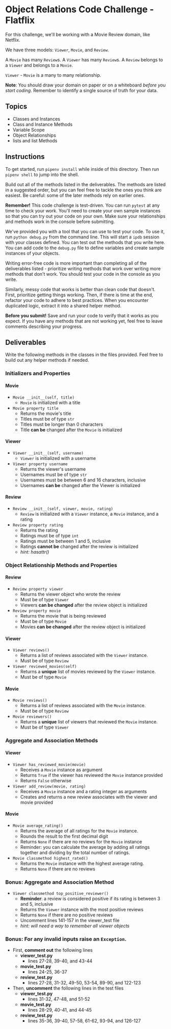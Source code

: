 # Object Relations Code Challenge - Flatflix

For this challenge, we'll be working with a Movie Review domain, like Netflix.

We have three models: `Viewer`, `Movie`, and `Review`.

A `Movie` has many `Review`s. A `Viewer` has many `Review`s. A `Review` belongs
to a `Viewer` and belongs to a `Movie`.

`Viewer` - `Movie` is a many to many relationship.

**Note**: You should draw your domain on paper or on a whiteboard _before you
start coding_. Remember to identify a single source of truth for your data.

## Topics

- Classes and Instances
- Class and Instance Methods
- Variable Scope
- Object Relationships
- lists and list Methods

## Instructions

To get started, run `pipenv install` while inside of this directory. Then run
`pipenv shell` to jump into the shell.

Build out all of the methods listed in the deliverables. The methods are listed
in a suggested order, but you can feel free to tackle the ones you think are
easiest. Be careful: some of the later methods rely on earlier ones.

**Remember!** This code challenge is test-driven. You can run `pytest` at any
time to check your work. You'll need to create your own sample instances so that
you can try out your code on your own. Make sure your relationships and methods
work in the console before submitting.

We've provided you with a tool that you can use to test your code. To use it,
run `python debug.py` from the command line. This will start a `ipdb` session
with your classes defined. You can test out the methods that you write here. You
can add code to the `debug.py` file to define variables and create sample
instances of your objects.

Writing error-free code is more important than completing all of the
deliverables listed - prioritize writing methods that work over writing more
methods that don't work. You should test your code in the console as you write.

Similarly, messy code that works is better than clean code that doesn't. First,
prioritize getting things working. Then, if there is time at the end, refactor
your code to adhere to best practices. When you encounter duplicated logic,
extract it into a shared helper method.

**Before you submit!** Save and run your code to verify that it works as you
expect. If you have any methods that are not working yet, feel free to leave
comments describing your progress.

## Deliverables

Write the following methods in the classes in the files provided. Feel free to
build out any helper methods if needed.

### Initializers and Properties

#### Movie

- `Movie __init__(self, title)`
  - `Movie` is initialized with a title
- `Movie property title`
  - Returns the movie's title
  - Titles must be of type `str`
  - Titles must be longer than 0 characters
  - Title **can be** changed after the `Movie` is initialized

#### Viewer

- `Viewer __init__(self, username)`
  - `Viewer` is initialized with a username
- `Viewer property username`
  - Returns the viewer's username
  - Usernames must be of type `str`
  - Usernames must be between 6 and 16 characters, inclusive
  - Usernames **can be** changed after the Viewer is initialized

#### Review

- `Review __init__(self, viewer, movie, rating)`
  - `Review` is initialized with a `Viewer` instance, a `Movie` instance, and a
    rating
- `Review property rating`
  - Returns the rating
  - Ratings must be of type `int`
  - Ratings must be between 1 and 5, inclusive
  - Ratings **cannot be** changed after the review is initialized
  - _hint: hasattr()_

### Object Relationship Methods and Properties

#### Review

- `Review property viewer`
  - Returns the viewer object who wrote the review
  - Must be of type `Viewer`
  - Viewers **can be changed** after the review object is initialized
- `Review property movie`
  - Returns the movie that is being reviewed
  - Must be of type `Movie`
  - Movies **can be changed** after the review object is initialized

#### Viewer

- `Viewer reviews()`
  - Returns a list of reviews associated with the `Viewer` instance.
  - Must be of type `Review`
- `Viewer reviewed_movies(self)`
  - Returns a **unique** list of movies reviewed by the `Viewer` instance.
  - Must be of type `Movie`

#### Movie

- `Movie reviews()`
  - Returns a list of reviews associated with the `Movie` instance.
  - Must be of type `Review`
- `Movie reviewers()`
  - Returns a **unique** list of viewers that reviewed the `Movie` instance.
  - Must be of type `Viewer`

### Aggregate and Association Methods

#### Viewer

- `Viewer has_reviewed_movie(movie)`
  - Receives a `Movie` instance as argument
  - Returns `True` if the viewer has reviewed the `Movie` instance provided
  - Returns `False` otherwise
- `Viewer add_review(movie, rating)`
  - Receives a `Movie` instance and a rating integer as arguments
  - Creates and returns a new review associates with the viewer and movie
    provided

#### Movie

- `Movie average_rating()`
  - Returns the average of all ratings for the `Movie` instance.
  - Rounds the result to the first decimal digit
  - Returns `None` if there are no reviews for the `Movie` instance
  - Reminder: you can calculate the average by adding all ratings together and
    dividing by the total number of ratings.
- `Movie classmethod highest_rated()`
  - Returns the `Movie` instance with the highest average rating.
  - Returns `None` if there are no reviews

### Bonus: Aggregate and Association Method

- `Viewer classmethod top_positive_reviewer()`
  - **Reminder**: a review is considered positive if its rating is between 3 and
    5, inclusive
  - Returns the `Viewer` instance with the most positive reviews
  - Returns `None` if there are no positive reviews
  - Uncomment lines 141-157 in the viewer_test file
  - _hint: will need a way to remember all viewer objects_

### Bonus: For any invalid inputs raise an `Exception`.

- First, **comment out** the following lines
  - **viewer_test.py**
    - lines 27-28, 39-40, and 43-44
  - **movie_test.py**
    - lines 24-25, 36-37
  - **review_test.py**
    - lines 27-28, 31-32, 49-50, 53-54, 89-90, and 122-123
- Then, **uncomment** the following lines in the test files
  - **viewer_test.py**
    - lines 31-32, 47-48, and 51-52
  - **movie_test.py**
    - lines 28-29, 40-41, and 44-45
  - **review_test.py**
    - lines 35-36, 39-40, 57-58, 61-62, 93-94, and 126-127
